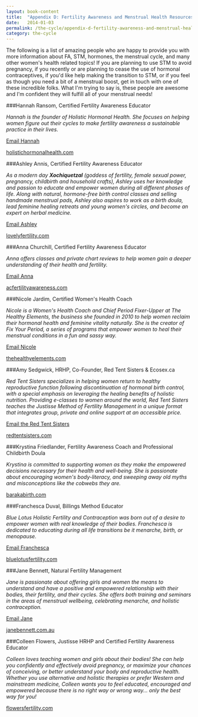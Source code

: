 ```yaml
---
layout: book-content
title:  "Appendix D: Fertility Awareness and Menstrual Health Resources"
date:   2014-01-03
permalink: /the-cycle/appendix-d-fertility-awareness-and-menstrual-health-resources
category: the-cycle
---
```


The following is a list of amazing people who are happy to provide you with more information about FA, STM, hormones, the menstrual cycle, and many other women's health related topics! If you are planning to use STM to avoid pregnancy, if you recently or are planning to cease the use of hormonal contraceptives, if you'd like help making the transition to STM, or if you feel as though you need a bit of a menstrual boost, get in touch with one of these incredible folks. What I'm trying to say is, these people are awesome and I'm confident they will fulfill all of your menstrual needs!


###Hannah Ransom, Certified Fertility Awareness Educator

_Hannah is the founder of Holistic Hormonal Health. She focuses on helping women figure out their cycles to make fertility awareness a sustainable practice in their lives._ 

<a class="text-link" href="mailto:hannah@holistichormonalhealth.com">Email Hannah</a>

<a class="text-link" target="_blank" href="http://www.holistichormonalhealth.com">holistichormonalhealth.com</a>


###Ashley Annis, Certified Fertility Awareness Educator

_As a modern day __Xochiquetzal__ (goddess of fertility, female sexual power, pregnancy, childbirth and household crafts), Ashley uses her knowledge and passion to educate and empower women during all different phases of life. Along with natural, hormone-free birth control classes and selling handmade menstrual pads, Ashley also aspires to work as a birth doula, lead feminine healing retreats and young women's circles, and become an expert on herbal medicine._ 

<a class="text-link" href="mailto:lovely.fertility.class@gmail.com">Email Ashley</a>

<a class="text-link" target="_blank" href="http://www.lovelyfertility.com">lovelyfertility.com</a>


###Anna Churchill, Certified Fertility Awareness Educator

_Anna offers classes and private chart reviews to help women gain a deeper understanding of their health and fertility._

<a class="text-link" href="mailto:anna@acfertilityawareness.com">Email Anna</a>

<a class="text-link" target="_blank" href="http://www.acfertilityawareness.com">acfertilityawareness.com</a>


###Nicole Jardim, Certified Women's Health Coach

_Nicole is a Women's Health Coach and Chief Period Fixer-Upper at The Healthy Elements, the business she founded in 2010 to help women reclaim their hormonal health and feminine vitality naturally. She is the creator of Fix Your Period, a series of programs that empower women to heal their menstrual conditions in a fun and sassy way._ 

<a class="text-link" href="mailto:support@thehealthyelements.com">Email Nicole</a>

<a class="text-link" target="_blank" href="http://www.thehealthyelements.com">thehealthyelements.com</a>


###Amy Sedgwick, HRHP, Co-Founder, Red Tent Sisters &amp; Ecosex.ca

_Red Tent Sisters specializes in helping women return to healthy reproductive function following discontinuation of hormonal birth control, with a special emphasis on leveraging the healing benefits of holistic nutrition. Providing e-classes to women around the world, Red Tent Sisters teaches the Justisse Method of Fertility Management in a unique format that integrates group, private and online support at an accessible price._

<a class="text-link" href="mailto:thesisters@redtentsisters.com">Email the Red Tent Sisters</a>

<a class="text-link" target="_blank" href="http://www.redtentsisters.com">redtentsisters.com</a>


###Krystina Friedlander, Fertility Awareness Coach and Professional Childbirth Doula

_Krystina is committed to supporting women as they make the empowered decisions necessary for their health and well-being. She is passionate about encouraging women's body-literacy, and sweeping away old myths and misconceptions like the cobwebs they are._

<a class="text-link" target="_blank" href="http://www.barakabirth.com">barakabirth.com</a>


###Franchesca Duval, Billings Method Educator

_Blue Lotus Holistic Fertility and Contraception was born out of a desire to empower women with real knowledge of their bodies. Franchesca is dedicated to educating during all life transitions be it menarche, birth, or menopause._ 

<a class="text-link" href="mailto:bluelotusfertility@gmail.com">Email Franchesca</a>

<a class="text-link" target="_blank" href="http://www.bluelotusfertility.com">bluelotusfertility.com</a>


###Jane Bennett, Natural Fertility Management

_Jane is passionate about offering girls and women the means to understand and have a positive and empowered relationship with their bodies, their fertility, and their cycles. She offers both training and seminars in the areas of menstrual wellbeing, celebrating menarche, and holistic contraception._ 

<a class="text-link" href="mailto:jane@janebennett.com.au">Email Jane</a>

<a class="text-link" target="_blank" href="http://www.janebennett.com.au">janebennett.com.au</a>


###Colleen Flowers, Justisse HRHP and Certified Fertility Awareness Educator

_Colleen loves teaching women and girls about their bodies! She can help you confidently and effectively avoid pregnancy, or maximize your chances of conceiving, or better understand your body and reproductive health. Whether you use alternative and holistic therapies or prefer Western and mainstream medicine, Colleen wants you to feel educated, encouraged and empowered because there is no right way or wrong way... only the best way for you!_ 

<a class="text-link" target="_blank" href="http://www.FlowersFertility.com">flowersfertility.com</a>